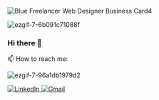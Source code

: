 ![Blue Freelancer Web Designer Business Card4](https://user-images.githubusercontent.com/39513876/112339195-7566c180-8ce5-11eb-8729-da4f64d53096.gif)


![ezgif-7-6b091c71088f](https://user-images.githubusercontent.com/39513876/112338442-d04be900-8ce4-11eb-9a47-40263b4fc535.gif)


### Hi there 👋
📫 How to reach me:


![ezgif-7-96a1db1979d2](https://user-images.githubusercontent.com/39513876/112338581-ebb6f400-8ce4-11eb-8760-071a2ed3b2a4.gif)

<a href="https://www.linkedin.com/in/abhishek-singh-dhadwal/">
<img alt="LinkedIn" src="https://img.shields.io/badge/linkedin%20-%230077B5.svg?&style=for-the-badge&logo=linkedin&logoColor=white"/>
</a>
<a href="mailto:dhadwal1507@gmail.com">
<img alt="Gmail" src="https://img.shields.io/badge/Gmail-D14836?style=for-the-badge&logo=gmail&logoColor=white" />
</a>
<!--
**AbhishekSinghDhadwal/AbhishekSinghDhadwal** is a ✨ _special_ ✨ repository because its `README.md` (this file) appears on your GitHub profile.

Here are some ideas to get you started:

- 🔭 I’m currently working on ...
- 🌱 I’m currently learning ...
- 👯 I’m looking to collaborate on ...
- 🤔 I’m looking for help with ...
- 💬 Ask me about ...
- 📫 How to reach me: ...
- 😄 Pronouns: ...
- ⚡ Fun fact: ...
-->








